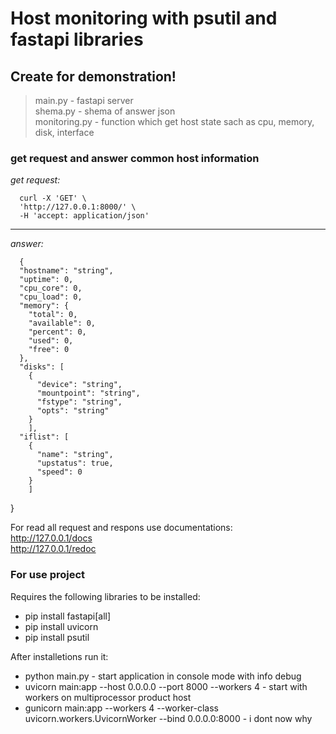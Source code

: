 # Host monitoring with psutil and fastapi libraries 
## Create for demonstration!
> main.py - fastapi server  
> shema.py - shema of answer json  
> monitoring.py - function which get host state sach as cpu, memory, disk, interface  

### get request and answer common host information
_get request:_  

      curl -X 'GET' \
      'http://127.0.0.1:8000/' \
      -H 'accept: application/json'
---
_answer:_  

      {
      "hostname": "string",
      "uptime": 0,
      "cpu_core": 0,
      "cpu_load": 0,
      "memory": {
        "total": 0,
        "available": 0,
        "percent": 0,
        "used": 0,
        "free": 0
      },
      "disks": [
        {
          "device": "string",
          "mountpoint": "string",
          "fstype": "string",
          "opts": "string"
        }
        ],
      "iflist": [
        {
          "name": "string",
          "upstatus": true,
          "speed": 0
        }
        ]
}  

For read all request and respons use documentations:  
      http://127.0.0.1/docs  
      http://127.0.0.1/redoc



### For use project
Requires the following libraries to be installed:
* pip install fastapi[all]
* pip install uvicorn
* pip install psutil  

After installetions run it:  

* python main.py - start application in console mode with info debug
* uvicorn main:app --host 0.0.0.0 --port 8000 --workers 4 - start with workers on multiprocessor product host
* gunicorn main:app --workers 4 --worker-class uvicorn.workers.UvicornWorker --bind 0.0.0.0:8000 - i dont now why
